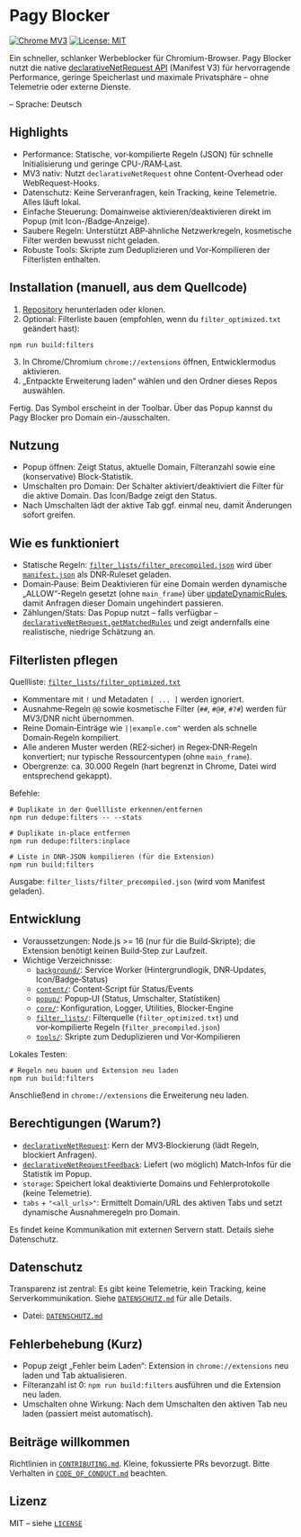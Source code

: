 # Pagy Blocker

[![Chrome MV3](https://img.shields.io/badge/Chrome%20MV3-supported-brightgreen)](https://developer.chrome.com/docs/extensions/mv3/) [![License: MIT](https://img.shields.io/badge/License-MIT-blue.svg)](LICENSE)

Ein schneller, schlanker Werbeblocker für Chromium-Browser. Pagy Blocker nutzt die native [declarativeNetRequest API](https://developer.chrome.com/docs/extensions/reference/declarativeNetRequest/) (Manifest V3) für hervorragende Performance, geringe Speicherlast und maximale Privatsphäre – ohne Telemetrie oder externe Dienste.

– Sprache: Deutsch

## Highlights

- Performance: Statische, vor‑kompilierte Regeln (JSON) für schnelle Initialisierung und geringe CPU-/RAM‑Last.
- MV3 nativ: Nutzt `declarativeNetRequest` ohne Content-Overhead oder WebRequest-Hooks.
- Datenschutz: Keine Serveranfragen, kein Tracking, keine Telemetrie. Alles läuft lokal.
- Einfache Steuerung: Domainweise aktivieren/deaktivieren direkt im Popup (mit Icon-/Badge‑Anzeige).
- Saubere Regeln: Unterstützt ABP‑ähnliche Netzwerkregeln, kosmetische Filter werden bewusst nicht geladen.
- Robuste Tools: Skripte zum Deduplizieren und Vor‑Kompilieren der Filterlisten enthalten.

## Installation (manuell, aus dem Quellcode)

1) [Repository](https://github.com/zerox80/pagy-blocker) herunterladen oder klonen.
2) Optional: Filterliste bauen (empfohlen, wenn du `filter_optimized.txt` geändert hast):

```
npm run build:filters
```

3) In Chrome/Chromium `chrome://extensions` öffnen, Entwicklermodus aktivieren.
4) „Entpackte Erweiterung laden“ wählen und den Ordner dieses Repos auswählen.

Fertig. Das Symbol erscheint in der Toolbar. Über das Popup kannst du Pagy Blocker pro Domain ein-/ausschalten.

## Nutzung

- Popup öffnen: Zeigt Status, aktuelle Domain, Filteranzahl sowie eine (konservative) Block‑Statistik.
- Umschalten pro Domain: Der Schalter aktiviert/deaktiviert die Filter für die aktive Domain. Das Icon/Badge zeigt den Status.
- Nach Umschalten lädt der aktive Tab ggf. einmal neu, damit Änderungen sofort greifen.

## Wie es funktioniert

- Statische Regeln: [`filter_lists/filter_precompiled.json`](filter_lists/filter_precompiled.json) wird über [`manifest.json`](manifest.json) als DNR‑Ruleset geladen.
- Domain‑Pause: Beim Deaktivieren für eine Domain werden dynamische „ALLOW“-Regeln gesetzt (ohne `main_frame`) über [updateDynamicRules](https://developer.chrome.com/docs/extensions/reference/declarativeNetRequest/#method-updateDynamicRules), damit Anfragen dieser Domain ungehindert passieren.
- Zählungen/Stats: Das Popup nutzt – falls verfügbar – [`declarativeNetRequest.getMatchedRules`](https://developer.chrome.com/docs/extensions/reference/declarativeNetRequest/#method-getMatchedRules) und zeigt andernfalls eine realistische, niedrige Schätzung an.

## Filterlisten pflegen

Quellliste: [`filter_lists/filter_optimized.txt`](filter_lists/filter_optimized.txt)

- Kommentare mit `!` und Metadaten `[ ... ]` werden ignoriert.
- Ausnahme‑Regeln `@@` sowie kosmetische Filter (`##`, `#@#`, `#?#`) werden für MV3/DNR nicht übernommen.
- Reine Domain‑Einträge wie `||example.com^` werden als schnelle Domain‑Regeln kompiliert.
- Alle anderen Muster werden (RE2‑sicher) in Regex‑DNR‑Regeln konvertiert; nur typische Ressourcentypen (ohne `main_frame`).
- Obergrenze: ca. 30.000 Regeln (hart begrenzt in Chrome, Datei wird entsprechend gekappt).

Befehle:

```
# Duplikate in der Quellliste erkennen/entfernen
npm run dedupe:filters -- --stats

# Duplikate in-place entfernen
npm run dedupe:filters:inplace

# Liste in DNR‑JSON kompilieren (für die Extension)
npm run build:filters
```

Ausgabe: `filter_lists/filter_precompiled.json` (wird vom Manifest geladen).

## Entwicklung

- Voraussetzungen: Node.js >= 16 (nur für die Build‑Skripte); die Extension benötigt keinen Build‑Step zur Laufzeit.
- Wichtige Verzeichnisse:
  - [`background/`](background/): Service Worker (Hintergrundlogik, DNR‑Updates, Icon/Badge‑Status)
  - [`content/`](content/): Content‑Script für Status/Events
  - [`popup/`](popup/): Popup‑UI (Status, Umschalter, Statistiken)
  - [`core/`](core/): Konfiguration, Logger, Utilities, Blocker‑Engine
  - [`filter_lists/`](filter_lists/): Filterquelle (`filter_optimized.txt`) und vor‑kompilierte Regeln (`filter_precompiled.json`)
  - [`tools/`](tools/): Skripte zum Deduplizieren und Vor‑Kompilieren

Lokales Testen:

```
# Regeln neu bauen und Extension neu laden
npm run build:filters
```

Anschließend in `chrome://extensions` die Erweiterung neu laden.

## Berechtigungen (Warum?)

- [`declarativeNetRequest`](https://developer.chrome.com/docs/extensions/reference/declarativeNetRequest/): Kern der MV3‑Blockierung (lädt Regeln, blockiert Anfragen).
- [`declarativeNetRequestFeedback`](https://developer.chrome.com/docs/extensions/reference/declarativeNetRequest/): Liefert (wo möglich) Match‑Infos für die Statistik im Popup.
- `storage`: Speichert lokal deaktivierte Domains und Fehlerprotokolle (keine Telemetrie).
- `tabs` + `"<all_urls>"`: Ermittelt Domain/URL des aktiven Tabs und setzt dynamische Ausnahmeregeln pro Domain.

Es findet keine Kommunikation mit externen Servern statt. Details siehe Datenschutz.

## Datenschutz

Transparenz ist zentral: Es gibt keine Telemetrie, kein Tracking, keine Serverkommunikation. Siehe [`DATENSCHUTZ.md`](DATENSCHUTZ.md) für alle Details.

- Datei: [`DATENSCHUTZ.md`](DATENSCHUTZ.md)

## Fehlerbehebung (Kurz)

- Popup zeigt „Fehler beim Laden“: Extension in `chrome://extensions` neu laden und Tab aktualisieren.
- Filteranzahl ist 0: `npm run build:filters` ausführen und die Extension neu laden.
- Umschalten ohne Wirkung: Nach dem Umschalten den aktiven Tab neu laden (passiert meist automatisch).

## Beiträge willkommen

Richtlinien in [`CONTRIBUTING.md`](CONTRIBUTING.md). Kleine, fokussierte PRs bevorzugt. Bitte Verhalten in [`CODE_OF_CONDUCT.md`](CODE_OF_CONDUCT.md) beachten.

## Lizenz

MIT – siehe [`LICENSE`](LICENSE)
